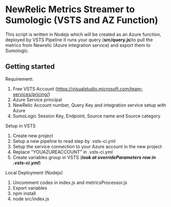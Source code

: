 # NewRelic Metrics Streamer to Sumologic (VSTS and AZ Function)
This script is written in Nodejs which will be created as an Azure function, deployed by VSTS Pipeline
It runs your query (**src/query.js**)to pull the metrics from Newrelic (Azure integration service) and export them to Sumologic.

## Getting started

Requirement:

1. Free VSTS Account (https://visualstudio.microsoft.com/team-services/pricing/)
2. Azure Service principal
3. NewRelic Account number, Query Key and integration service setup with Azure
4. SumoLogic Session Key, Endpoint, Source name and Source category

Setup in VSTS

1. Create new project
2. Setup a new pipeline to read step by .vsts-ci.yml
3. Setup the service connection to your Azure account in the new project
4. Replace "YOUAZUREACCOUNT" in .vsts-ci.yml
5. Create variables group in VSTS (***look at overrideParameters row in .vsts-ci.yml***)


Local Deployment (Nodejs)

1. Uncomment codes in index.js and metricsProcessor.js
2. Export variables
3. npm install
4. node src/index.js
